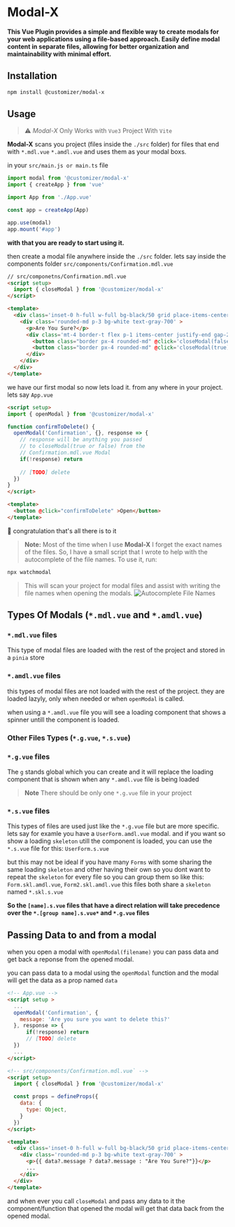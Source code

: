 Modal-X
=
**This Vue Plugin provides a simple and flexible way to create modals for your web applications using a file-based approach. Easily define modal content in separate files, allowing for better organization and maintainability with minimal effort.**

## Installation

```sh
npm install @customizer/modal-x
```

## Usage
> :warning:  *Modal-X* Only Works with `Vue3` Project With `Vite`

**Modal-X** scans you project (files inside the `./src` folder) for files that end with `*.mdl.vue` `*.amdl.vue` and uses them as your modal boxs.

in your `src/main.js or main.ts` file
```js
import modal from '@customizer/modal-x'
import { createApp } from 'vue'

import App from './App.vue'

const app = createApp(App)

app.use(modal)
app.mount('#app')
```

**with that you are ready to start using it.**

then create a modal file anywhere inside the `./src` folder. lets say inside the components folder `src/components/Confirmation.mdl.vue`
```html
// src/componetns/Confirmation.mdl.vue
<script setup>
  import { closeModal } from '@customizer/modal-x'
</script>

<template>
  <div class='inset-0 h-full w-full bg-black/50 grid place-items-center' >
    <div class='rounded-md p-3 bg-white text-gray-700' >
      <p>Are You Sure?</p> 
      <div class='mt-4 border-t flex p-1 items-center justify-end gap-2' >
        <button class="border px-4 rounded-md" @click='closeModal(false)' >no</button>
        <button class="border px-4 rounded-md" @click='closeModal(true)' >yes</button>
      </div>
    </div>
  </div>
</template>
```

we have our first modal so now lets load it. from any where in your project. lets say `App.vue`

```html
<script setup>
import { openModal } from '@customizer/modal-x'

function confirmToDelete() {
  openModal('Confirmation', {}, response => {
    // response will be anything you passed 
    // to closeModal(true or false) from the
    // Confirmation.mdl.vue Modal
    if(!response) return
    
    // [TODO] delete 
  })
}
</script>

<template>
  <button @click="confirmToDelete" >Open</button>
</template>
```
:tada: congratulation that's all there is to it

> **Note:** Most of the time when I use **Modal-X** I forget the exact names of the files. So, I have a small script that I wrote to help with the autocomplete of the file names. To use it, run: 
```sh 
npx watchmodal 
```
> This will scan your project for modal files and assist with writing the file names when opening the modals.
![Autocomplete File Names](https://i.ibb.co/8rH12rC/filenames-autocomplete.png)

## Types Of Modals (`*.mdl.vue` and `*.amdl.vue`)
### `*.mdl.vue` files
This type of modal files are loaded with the rest of the project and stored in a `pinia` store 

### `*.amdl.vue` files
this types of modal files are not loaded with the rest of the project. they are loaded lazyly, only when needed or when `openModal` is called.

when using a `*.amdl.vue` file you will see a loading component that shows a spinner untill the component is loaded.

### Other Files Types (`*.g.vue`, `*.s.vue`)
### `*.g.vue` files
The `g` stands global which you can create and it will replace the loading component that is shown when any `*.amdl.vue` file is being loaded

> **Note** There should be only one `*.g.vue` file in your project

### `*.s.vue` files
This types of files are used just like the `*.g.vue` file but are more specific. lets say for examle you have a `UserForm.amdl.vue` modal. and if you want so show a loading `skeleton` utill the component is loaded, you can use the `*.s.vue` file for this: `UserForm.s.vue`

but this may not be ideal if you have many `Forms` with some sharing the same loading `skeleton` and other having their own so you dont want to repeat the `skeleton` for every file so you can group them so like this: 
`Form.skl.amdl.vue`, `Form2.skl.amdl.vue` this files both share a `skeleton` named `*.skl.s.vue`


**So the `[name].s.vue` files that have a direct relation will take precedence over the `*.[group name].s.vue*` and `*.g.vue` files**

## Passing Data to and from a modal
when you open a modal with `openModal(filename)` you can pass data and get back a reponse from the opened modal.

you can pass data to a modal using the `openModal` function and the modal will get the data as a prop named `data` 

```html
<!-- App.vue -->
<script setup >
  ...
  openModal('Confirmation', {
    message: 'Are you sure you want to delete this?'
  }, response => {
      if(!response) return
      // [TODO] delete 
  })
  ...
</script>

<!-- src/components/Confirmation.mdl.vue` -->
<script setup>
  import { closeModal } from '@customizer/modal-x'

  const props = defineProps({
    data: {
      type: Object,
    }
  })
</script>

<template>
  <div class='inset-0 h-full w-full bg-black/50 grid place-items-center' >
    <div class='rounded-md p-3 bg-white text-gray-700' >
      <p>{{ data?.message ? data?.message : "Are You Sure?"}}</p> 
      ...
    </div>
  </div>
</template>
```

and when ever you call `closeModal` and pass any data to it the component/function that opened the modal will get that data back from the opened modal.